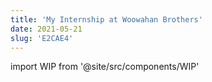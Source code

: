 ```yaml
---
title: 'My Internship at Woowahan Brothers'
date: 2021-05-21
slug: 'E2CAE4'
---
```


import WIP from '@site/src/components/WIP'

<WIP />
